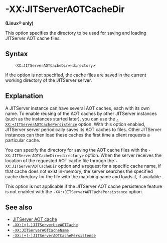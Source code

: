 <!--
* Copyright (c) 2017, 2023 IBM Corp. and others
*
* This program and the accompanying materials are made
* available under the terms of the Eclipse Public License 2.0
* which accompanies this distribution and is available at
* https://www.eclipse.org/legal/epl-2.0/ or the Apache
* License, Version 2.0 which accompanies this distribution and
* is available at https://www.apache.org/licenses/LICENSE-2.0.
*
* This Source Code may also be made available under the
* following Secondary Licenses when the conditions for such
* availability set forth in the Eclipse Public License, v. 2.0
* are satisfied: GNU General Public License, version 2 with
* the GNU Classpath Exception [1] and GNU General Public
* License, version 2 with the OpenJDK Assembly Exception [2].
*
* [1] https://www.gnu.org/software/classpath/license.html
* [2] https://openjdk.org/legal/assembly-exception.html
*
* SPDX-License-Identifier: EPL-2.0 OR Apache-2.0 OR GPL-2.0-only WITH Classpath-exception-2.0 OR GPL-2.0-only WITH OpenJDK-assembly-exception-1.0
-->

# -XX:JITServerAOTCacheDir

**(Linux&reg; only)**

This option specifies the directory to be used for saving and loading JITServer AOT cache files.

## Syntax

        -XX:JITServerAOTCacheDir=<directory>

 If the option is not specified, the cache files are saved in the current working directory of the JITServer server.

## Explanation

 A JITServer instance can have several AOT caches, each with its own name. To enable reusing of the AOT caches by other JITServer instances (such as the instances started later), you can use the [`-XX:+JITServerAOTCachePersistence`](xxjitserveraotcachepersistence.md) option. With this option enabled, JITServer server periodically saves its AOT caches to files. Other JITServer instances can then load these caches the first time a client requests a particular cache.

 You can specify the directory for saving the AOT cache files with the `-XX:JITServerAOTCacheDir=<directory>` option. When the server receives the location of the requested AOT cache file through the `-XX:JITServerAOTCacheDir` option and a request for a specific cache name, if that cache does not exist in-memory, the server searches the specified cache directory for the file with the matching name and loads it, if available.

 This option is not applicable if the JITServer AOT cache persistence feature is not enabled with the `-XX:+JITServerAOTCachePersistence` option.

## See also

- [JITServer AOT cache](jitserver_tuning.md#jitserver-aot-cache)
- [`-XX:[+|-]JITServerUseAOTCache`](xxjitserveruseaotcache.md)
- [`-XX:JITServerAOTCacheName`](xxjitserveraotcachename.md)
- [`-XX:[+|-]JITServerAOTCachePersistence`](xxjitserveraotcachepersistence.md)


<!-- ==== END OF TOPIC ==== xxjitserveraotcachedir.md ==== -->
